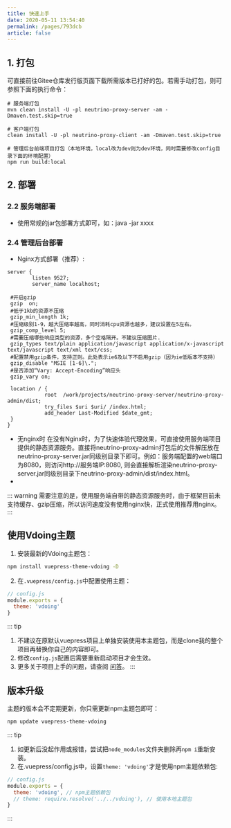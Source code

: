 ```yaml
---
title: 快速上手
date: 2020-05-11 13:54:40
permalink: /pages/793dcb
article: false
---
```


## 1. 打包
 可直接前往Gitee仓库发行版页面下载所需版本已打好的包。若需手动打包，则可参照下面的执行命令：
```
# 服务端打包
mvn clean install -U -pl neutrino-proxy-server -am -Dmaven.test.skip=true

# 客户端打包
clean install -U -pl neutrino-proxy-client -am -Dmaven.test.skip=true

# 管理后台前端项目打包（本地环境，local改为dev则为dev环境，同时需要修改config目录下面的环境配置）
npm run build:local
```

## 2. 部署
### 2.2  服务端部署
- 使用常规的jar包部署方式即可，如：java -jar xxxx
### 2.4 管理后台部署
 - Nginx方式部署（推荐）:
````
server {
        listen 9527;
        server_name localhost;

 #开启gzip
 gzip  on;
 #低于1kb的资源不压缩
 gzip_min_length 1k;
 #压缩级别1-9，越大压缩率越高，同时消耗cpu资源也越多，建议设置在5左右。
 gzip_comp_level 5;
 #需要压缩哪些响应类型的资源，多个空格隔开。不建议压缩图片.
 gzip_types text/plain application/javascript application/x-javascript text/javascript text/xml text/css;
 #配置禁用gzip条件，支持正则。此处表示ie6及以下不启用gzip（因为ie低版本不支持）
 gzip_disable "MSIE [1-6]\.";
 #是否添加“Vary: Accept-Encoding”响应头
 gzip_vary on;

 location / {
            root  /work/projects/neutrino-proxy-server/neutrino-proxy-admin/dist;
            try_files $uri $uri/ /index.html;
            add_header Last-Modified $date_gmt;
 }
}
````
 - 无nginx时
   在没有Nginx时，为了快速体验代理效果，可直接使用服务端项目提供的静态资源服务。直接将neutrino-proxy-admin打包后的文件解压放在neutrino-proxy-server.jar同级别目录下即可。例如：服务端配置的web端口为8080，则访问http://服务端IP:8080, 则会直接解析渲染neutrino-proxy-server.jar同级别目录下neutrino-proxy-admin/dist/index.html。
 - 

::: warning
需要注意的是，使用服务端自带的静态资源服务时，由于框架目前未支持缓存、gzip压缩，所以访问速度没有使用nginx快，正式使用推荐用nginx。
:::

## 使用Vdoing主题

1. 安装最新的Vdoing主题包：
```sh
npm install vuepress-theme-vdoing -D
```

2. 在`.vuepress/config.js`中配置使用主题：
```js
// config.js
module.exports = {
  theme: 'vdoing'
}
```

::: tip
  1. 不建议在原默认vuepress项目上单独安装使用本主题包，而是clone我的整个项目再替换你自己的内容即可。
  2. 修改`config.js`配置后需要重新启动项目才会生效。
  3. 更多关于项目上手的问题，请查阅 [问答](/pages/9cc27d/)。
:::


## 版本升级

主题的版本会不定期更新，你只需更新npm主题包即可：
```sh
npm update vuepress-theme-vdoing
```

::: tip
1. 如更新后没起作用或报错，尝试把`node_modules`文件夹删除再`npm i`重新安装。
2. 在.vuepress/config.js中，设置`theme: 'vdoing'`才是使用npm主题依赖包:
```js
// config.js
module.exports = {
  theme: 'vdoing', // npm主题依赖包
  // theme: require.resolve('../../vdoing'), // 使用本地主题包
}
```
:::
